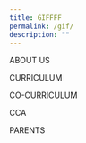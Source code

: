 ```yaml
---
title: GIFFFF
permalink: /gif/
description: ""
---
```

ABOUT US



CURRICULUM



CO-CURRICULUM


CCA


PARENTS
